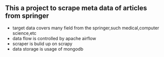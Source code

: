 ## This a project to scrape meta data of articles from springer

- target data covers many field from the springer,such medical,computer science,etc
-  data flow is controlled by apache airflow
-  scraper is bulid up on scrapy
-  data storage is usage of mongodb
